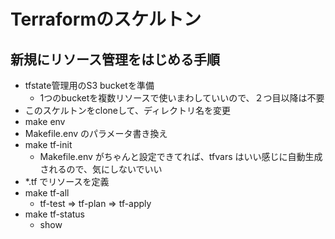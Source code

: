 Terraformのスケルトン
============================================================

新規にリソース管理をはじめる手順
------------------------------------------------------------

- tfstate管理用のS3 bucketを準備
	- 1つのbucketを複数リソースで使いまわしていいので、２つ目以降は不要
- このスケルトンをcloneして、ディレクトリ名を変更
- make env
- Makefile.env のパラメータ書き換え
- make tf-init
	- Makefile.env がちゃんと設定できてれば、tfvars はいい感じに自動生成されるので、気にしないでいい
- *.tf でリソースを定義
- make tf-all
	- tf-test => tf-plan => tf-apply
- make tf-status
	- show

